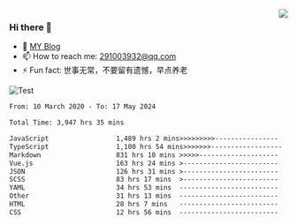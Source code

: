 <img align='right' src='https://github-readme-stats.vercel.app/api?username=niaogege&show_icons=true&theme=radical'/>

### Hi there 👋

- 🌱 [MY Blog](https://bythewayer.com/)
- 📫 How to reach me: 291003932@qq.com
- ⚡ Fun fact:  世事无常，不要留有遗憾，早点养老

![Test](https://github-readme-stats.vercel.app/api/top-langs/?username=niaogege&layout=compact)

<!--START_SECTION:waka-->

```txt
From: 10 March 2020 - To: 17 May 2024

Total Time: 3,947 hrs 35 mins

JavaScript                 1,489 hrs 2 mins>>>>>>>>>----------------   37.72 %
TypeScript                 1,100 hrs 54 mins>>>>>>>------------------   27.89 %
Markdown                   831 hrs 10 mins >>>>>--------------------   21.06 %
Vue.js                     163 hrs 24 mins >------------------------   04.14 %
JSON                       126 hrs 31 mins >------------------------   03.20 %
SCSS                       83 hrs 17 mins  >------------------------   02.11 %
YAML                       34 hrs 53 mins  -------------------------   00.88 %
Other                      31 hrs 13 mins  -------------------------   00.79 %
HTML                       28 hrs 7 mins   -------------------------   00.71 %
CSS                        12 hrs 56 mins  -------------------------   00.33 %
```

<!--END_SECTION:waka-->
